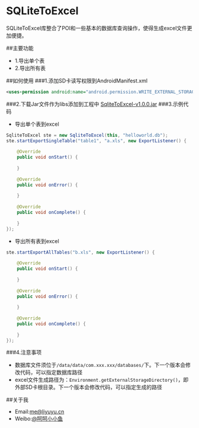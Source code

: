 # SQLiteToExcel
SQLiteToExcel库整合了POI和一些基本的数据库查询操作，使得生成excel文件更加便捷。

##主要功能
* 1.导出单个表
* 2.导出所有表

##如何使用
###1.添加SD卡读写权限到AndroidManifest.xml
```xml
<uses-permission android:name="android.permission.WRITE_EXTERNAL_STORAGE" />
```
###2.下载Jar文件作为libs添加到工程中
[SqliteToExcel-v1.0.0.jar](https://github.com/li-yu/SQLiteToExcel/blob/master/SqliteToExcel-v1.0.0.jar?raw=true)
###3.示例代码
* 导出单个表到excel
```java
SqliteToExcel ste = new SqliteToExcel(this, "helloworld.db");
ste.startExportSingleTable("table1", "a.xls", new ExportListener() {
			
	@Override
	public void onStart() {
		
	}
			
	@Override
	public void onError() {
		
	}
			
	@Override
	public void onComplete() {
		
	}
});
```
* 导出所有表到excel
```java
ste.startExportAllTables("b.xls", new ExportListener() {
			
	@Override
	public void onStart() {
		
	}
			
	@Override
	public void onError() {
		
	}
			
	@Override
	public void onComplete() {
		
	}
});
```
###4.注意事项
* 数据库文件须位于```/data/data/com.xxx.xxx/databases/```下。下一个版本会修改代码，可以指定数据库路径
* excel文件生成路径为：```Environment.getExternalStorageDirectory()```，即外部SD卡根目录。下一个版本会修改代码，可以指定生成的路径

##关于我
* Email:[me@liyuyu.cn](mailto:me@liyuyu.cn)
* Weibo:[@呵呵小小鱼](http://weibo.com/u/1241167880)

